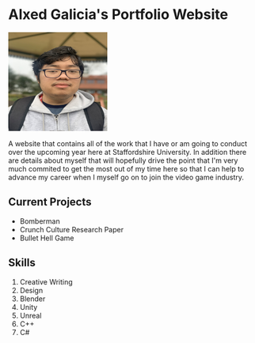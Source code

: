 # Alxed Galicia's Portfolio Website
![a 200 x 200 pic of my LinkedIn profile pic](https://github.com/Al-Zed/AlxedGalicia.github.io/blob/main/images/Linkdin%20Profile.png) 

A website that contains all of the work that I have or am going to conduct over the upcoming year here at Staffordshire University. In addition there are details about myself that will hopefully drive the point that I'm very much commited to get the most out of my time here so that I can help to advance my career when I myself go on to join the video game industry. 

## Current Projects
* Bomberman 
* Crunch Culture Research Paper
* Bullet Hell Game 

## Skills 
1. Creative Writing
2. Design 
3. Blender
4. Unity
5. Unreal
6. C++
7. C#
